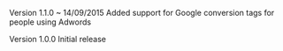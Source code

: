 Version 1.1.0 ~ 14/09/2015
Added support for Google conversion tags for people using Adwords

Version 1.0.0 Initial release
